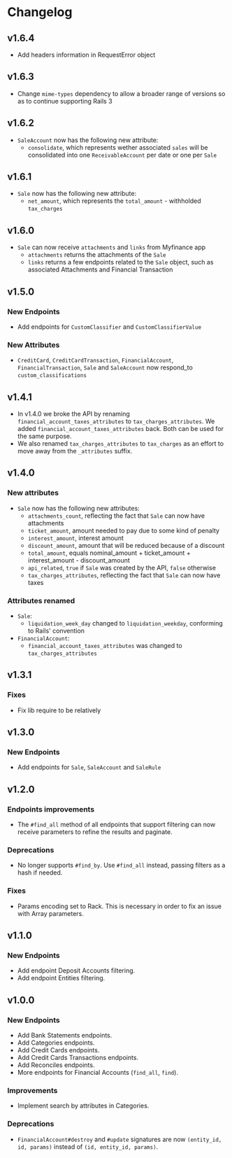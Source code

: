 # Changelog
## v1.6.4
- Add headers information in RequestError object
## v1.6.3
- Change `mime-types` dependency to allow a broader range of versions so as to continue supporting Rails 3
## v1.6.2
- `SaleAccount` now has the following new attribute:
  - `consolidate`, which represents wether associated `sales` will be consolidated into one `ReceivableAccount` per date or one per `Sale`
## v1.6.1
- `Sale` now has the following new attribute:
  - `net_amount`, which represents the `total_amount` - withholded `tax_charges`
## v1.6.0
- `Sale` can now receive `attachments` and `links` from Myfinance app
  - `attachments` returns the attachments of the `Sale`
  - `links` returns a few endpoints related to the `Sale` object, such as associated Attachments and Financial Transaction
## v1.5.0
### New Endpoints
- Add endpoints for `CustomClassifier` and `CustomClassifierValue`
### New Attributes
- `CreditCard`, `CreditCardTransaction`, `FinancialAccount`, `FinancialTransaction`, `Sale` and `SaleAccount`
now respond_to `custom_classifications`
## v1.4.1
- In v1.4.0 we broke the API by renaming `financial_account_taxes_attributes` to `tax_charges_attributes`.
We added `financial_account_taxes_attributes` back. Both can be used for the same purpose.
- We also renamed `tax_charges_attributes` to `tax_charges` as an effort to move away from the `_attributes` suffix.
## v1.4.0
### New attributes
- `Sale` now has the following new attributes:
  - `attachments_count`, reflecting the fact that `Sale` can now have attachments
  - `ticket_amount`, amount needed to pay due to some kind of penalty
  - `interest_amount`, interest amount
  - `discount_amount`, amount that will be reduced because of a discount
  - `total_amount`, equals nominal_amount + ticket_amount + interest_amount - discount_amount
  - `api_related`, `true` if `Sale` was created by the API, `false` otherwise
  - `tax_charges_attributes`, reflecting the fact that `Sale` can now have taxes
### Attributes renamed
- `Sale`:
  - `liquidation_week_day` changed to `liquidation_weekday`, conforming to Rails' convention
- `FinancialAccount`:
  - `financial_account_taxes_attributes` was changed to `tax_charges_attributes`
## v1.3.1
### Fixes
- Fix lib require to be relatively

## v1.3.0
### New Endpoints
- Add endpoints for `Sale`, `SaleAccount` and `SaleRule`

## v1.2.0
### Endpoints improvements
- The `#find_all` method of all endpoints that support filtering can now receive parameters to refine the results and paginate.
### Deprecations
- No longer supports `#find_by`. Use `#find_all` instead, passing filters as a hash if needed.
### Fixes
- Params encoding set to Rack. This is necessary in order to fix an issue with Array parameters.

## v1.1.0

### New Endpoints
- Add endpoint Deposit Accounts filtering.
- Add endpoint Entities filtering.

## v1.0.0

### New Endpoints
- Add Bank Statements endpoints.
- Add Categories endpoints.
- Add Credit Cards endpoints.
- Add Credit Cards Transactions endpoints.
- Add Reconciles endpoints.
- More endpoints for Financial Accounts (`find_all`, `find`).
### Improvements
- Implement search by attributes in Categories.
###  Deprecations
- `FinancialAccount#destroy` and `#update` signatures are now `(entity_id, id, params)` instead of `(id, entity_id, params)`.
